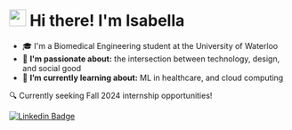 # <img src = "https://raw.githubusercontent.com/MartinHeinz/MartinHeinz/master/wave.gif" width = 30px> Hi there! I'm Isabella


- 🎓 I'm a Biomedical Engineering student at the University of Waterloo
- 🌱 **I'm passionate about:** the intersection between technology, design, and social good
- 🚀 **I’m currently learning about:** ML in healthcare, and cloud computing


🔍 Currently seeking Fall 2024 internship opportunities!

[![Linkedin Badge](https://img.shields.io/badge/isabella%20rossi-0077B5?style=for-the-badge&logo=linkedin&logoColor=white)](https://www.linkedin.com/in/isabella-rossi-rossi/)
